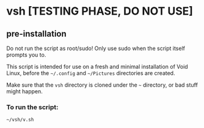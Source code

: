 # vsh [TESTING PHASE, DO NOT USE]
## pre-installation
Do not run the script as root/sudo! Only use sudo when the script itself prompts you to.

This script is intended for use on a fresh and minimal installation of Void Linux, before the ```~/.config``` and ```~/Pictures``` directories are created.

Make sure that the ```vsh``` directory is cloned under the ```~``` directory, or bad stuff might happen.
### To run the script:
```sh
~/vsh/v.sh
```
